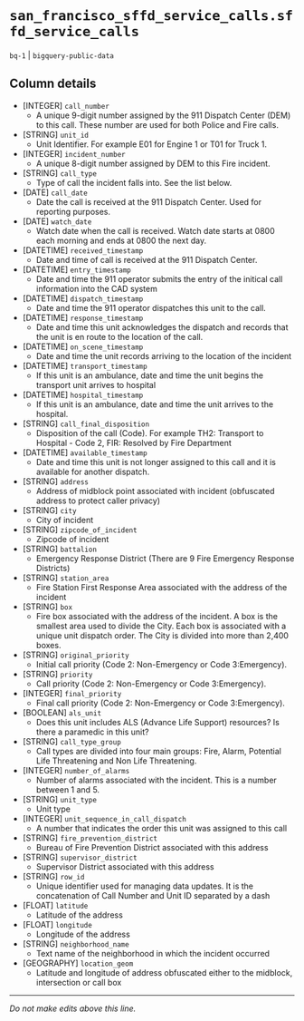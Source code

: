 # `san_francisco_sffd_service_calls.sffd_service_calls`
`bq-1` | `bigquery-public-data`

## Column details
* [INTEGER]   `call_number`
  - A unique 9-digit number assigned by the 911 Dispatch Center (DEM) to this call. These number are used for both Police and Fire calls.
* [STRING]    `unit_id`
  - Unit Identifier. For example E01 for Engine 1 or T01 for Truck 1.
* [INTEGER]   `incident_number`
  - A unique 8-digit number assigned by DEM to this Fire incident.
* [STRING]    `call_type`
  - Type of call the incident falls into. See the list below.
* [DATE]      `call_date`
  - Date the call is received at the 911 Dispatch Center. Used for reporting purposes.
* [DATE]      `watch_date`
  - Watch date when the call is received. Watch date starts at 0800 each morning and ends at 0800 the next day.
* [DATETIME]  `received_timestamp`
  - Date and time of call is received at the 911 Dispatch Center.
* [DATETIME]  `entry_timestamp`
  - Date and time the 911 operator submits the entry of the initical call information into the CAD system
* [DATETIME]  `dispatch_timestamp`
  - Date and time the 911 operator dispatches this unit to the call.
* [DATETIME]  `response_timestamp`
  - Date and time this unit acknowledges the dispatch and records that the unit is en route to the location of the call.
* [DATETIME]  `on_scene_timestamp`
  - Date and time the unit records arriving to the location of the incident
* [DATETIME]  `transport_timestamp`
  - If this unit is an ambulance, date and time the unit begins the transport unit arrives to hospital
* [DATETIME]  `hospital_timestamp`
  - If this unit is an ambulance, date and time the unit arrives to the hospital.
* [STRING]    `call_final_disposition`
  - Disposition of the call (Code). For example TH2: Transport to Hospital - Code 2, FIR: Resolved by Fire Department
* [DATETIME]  `available_timestamp`
  - Date and time this unit is not longer assigned to this call and it is available for another dispatch.
* [STRING]    `address`
  - Address of midblock point associated with incident (obfuscated address to protect caller privacy)
* [STRING]    `city`
  - City of incident
* [STRING]    `zipcode_of_incident`
  - Zipcode of incident
* [STRING]    `battalion`
  - Emergency Response District (There are 9 Fire Emergency Response Districts)
* [STRING]    `station_area`
  - Fire Station First Response Area associated with the address of the incident
* [STRING]    `box`
  - Fire box associated with the address of the incident. A box is the smallest area used to divide the City. Each box is associated with a unique unit dispatch order. The City is divided into more than 2,400 boxes.
* [STRING]    `original_priority`
  - Initial call priority (Code 2: Non-Emergency or Code 3:Emergency).
* [STRING]    `priority`
  - Call priority (Code 2: Non-Emergency or Code 3:Emergency).
* [INTEGER]   `final_priority`
  - Final call priority (Code 2: Non-Emergency or Code 3:Emergency).
* [BOOLEAN]   `als_unit`
  - Does this unit includes ALS (Advance Life Support) resources? Is there a paramedic in this unit?
* [STRING]    `call_type_group`
  - Call types are divided into four main groups: Fire, Alarm, Potential Life Threatening and Non Life Threatening.
* [INTEGER]   `number_of_alarms`
  - Number of alarms associated with the incident. This is a number between 1 and 5.
* [STRING]    `unit_type`
  - Unit type
* [INTEGER]   `unit_sequence_in_call_dispatch`
  - A number that indicates the order this unit was assigned to this call
* [STRING]    `fire_prevention_district`
  - Bureau of Fire Prevention District associated with this address
* [STRING]    `supervisor_district`
  - Supervisor District associated with this address
* [STRING]    `row_id`
  - Unique identifier used for managing data updates. It is the concatenation of Call Number and Unit ID separated by a dash
* [FLOAT]     `latitude`
  - Latitude of the address
* [FLOAT]     `longitude`
  - Longitude of the address
* [STRING]    `neighborhood_name`
  - Text name of the neighborhood in which the incident occurred
* [GEOGRAPHY] `location_geom`
  - Latitude and longitude of address obfuscated either to the midblock, intersection or call box

-------------------------------------------------------------------------------
*Do not make edits above this line.*
